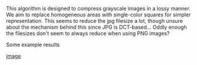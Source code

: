 This algorithm is designed to compress grayscale images in a lossy manner. We aim to replace homogeneous areas with single-color squares for simpler representation. This seems to reduce the jpg filesize a lot, though unsure about the mechanism behind this since JPG is DCT-based...
Oddly enough the filesizes don't seem to always reduce when using PNG images?

Some example results

[image](https://github.com/JoelEnwald/ImageCompressor/assets/6623412/18ca5799-617e-4015-a266-2099d25ef6e5)
